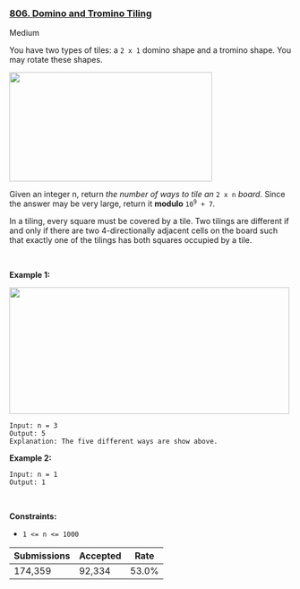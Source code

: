 ### [806. Domino and Tromino Tiling](https://leetcode.com/problems/domino-and-tromino-tiling/)

Medium

You have two types of tiles: a `` 2 x 1 `` domino shape and a tromino shape. You may rotate these shapes.

<img alt="" src="https://assets.leetcode.com/uploads/2021/07/15/lc-domino.jpg" style="width: 362px; height: 195px;"/>

Given an integer n, return _the number of ways to tile an_ `` 2 x n `` _board_. Since the answer may be very large, return it __modulo__ <code>10<sup>9</sup> + 7</code>.

In a tiling, every square must be covered by a tile. Two tilings are different if and only if there are two 4-directionally adjacent cells on the board such that exactly one of the tilings has both squares occupied by a tile.

 

<strong class="example">Example 1:</strong>

<img alt="" src="https://assets.leetcode.com/uploads/2021/07/15/lc-domino1.jpg" style="width: 500px; height: 226px;"/>

```
Input: n = 3
Output: 5
Explanation: The five different ways are show above.
```

<strong class="example">Example 2:</strong>

```
Input: n = 1
Output: 1
```

 

__Constraints:__

*   `` 1 <= n <= 1000 ``

| Submissions    | Accepted     | Rate   |
| -------------- | ------------ | ------ |
| 174,359 | 92,334 | 53.0% |